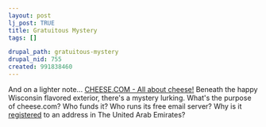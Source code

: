 ```yaml
--- 
layout: post
lj_post: TRUE
title: Gratuitous Mystery
tags: []

drupal_path: gratuitous-mystery
drupal_nid: 755
created: 991838460
---
```

And on a lighter note... <a href="http://www.cheese.com">CHEESE.COM - All about cheese!</a> Beneath the happy Wisconsin flavored exterior, there's a mystery lurking. What's the purpose of cheese.com? Who funds it? Who runs its free email server? Why is it <A href="http://www.networksolutions.com/cgi-bin/whois/whois?STRING=cheese.com">registered</a> to an address in The United Arab Emirates?
